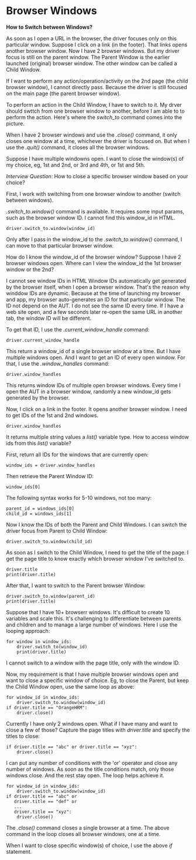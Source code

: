 # Browser Windows

__How to Switch between Windows?__

As soon as I open a URL in the browser, the driver focuses only on this particular window. Suppose I click on a link (in the footer). That links opens another browser window. Now I have 2 browser windows. But my driver focus is still on the parent window. The Parent Window is the earlier launched (original) browser window. The other window can be called a Child Window.

If I want to perform any action/operation/activity on the 2nd page (the child browser window), I cannot directly pass. Because the driver is still focused on the main page (the parent browser window).

To perform an action in the Child Window, I have to switch to it. My drver should swttch from one browser window to another, before I am able to to perform the action. Here's where the _switch_to_ command comes into the picture.

When I have 2 browser windows and use the _.close()_ command, it only closes one window at a time, whichever the driver is focused on. But when I use the _.quit()_ command, it closes all the browser windows.

Suppose I have multiple windowns open. I want to close the window(s) of my choice, eg, 1st and 2nd, or 3rd and 4th, or 1st and 5th.

_Interview Question_: How to close a specific browser window based on your choice?

First, I work with switching from one browser window to another (switch between windows).

_.switch_to.window()_ command is available. It requires some input params, such as the browser window ID. I cannot find this window_id in HTML.

	driver.switch_to.window(window_id)

Only after I pass in the window_id to the _.switch_to.window()_ command, I can move to that particular browser window.

How do I know the window_id of the browser window? Suppose I have 2 browser windows open. Where can I view the window_id the 1st browser window or the 2nd?

I cannot see window IDs in HTML Window IDs automatically get generated by the browser itself, when I open a browser window. That's the reason why winddow IDs are dynamic. Because at the time of launching my browser and app, my browser auto-generates an ID for that particular window. The ID not depend on the AUT. I do not see the same ID every time. If I have a web site open, and a few seconds later re-open the same URL in another tab, the window ID will be different. 

To get that ID, I use the _.current_window_handle_ command:

	driver.current_window_handle

This return a window_id of a single browser window at a time. But I have multiple windows open. And I want to get an ID of every open window. For that, I use the _.window_handles_ command:

	driver.window_handles

This returns window IDs of multiple open browser windows. Every time I open the AUT in a browser window, randomly a new window_id gets generated by the browser.

Now, I click on a link in the footer. It opens another browser window. I need to get IDs of the 1st and 2nd windows.

	driver.window_handles

It returns multiple string values a _list()_ variable type. How to access window ids from this _list()_ variable?

First, return all IDs for the windows that are currently open:

	window_ids = driver.window_handles

Then retrieve the Parent Window ID:

	window_ids[0]

The following syntax works for 5-10 windows, not too many:

	parent_id = windows_ids[0]
	child_id = windows_ids[1]

Now I know the IDs of both the Parent and Child Windows. I can switch the driver focus from Parent to Child Window:

	driver.switch_to.window(child_id) 

As soon as I switch to the Child Window, I need to get the title of the page. I get the page title to know exactly which browser window I've switched to.

	driver.title
	print(driver.title)

After that, I want to switch to the Parent browser Window:

	driver.switch_to.window(parent_id)
	print(driver.title)

Suppose that I have 10+ browserr windows. It's difficult to create 10 variables and scale this. It's challenging to differentiate between parents and children and to manage a large number of windows. Here I use the looping approach:

	for window in window_ids:
		driver.switch_to(window_id)
		print(driver.title)

I cannot switch to a window with the page title, only with the window ID.

Now, my requirement is that I have multiple browser windows open and want to close a specific window of choice. Eg, to close the Parent, but keep the Child Window open, use the same loop as above:

	for window_id in window_ids:
		driver.switch_to.window(window_id)
	if driver.title == "OrangeHRM":
		driver.close()

Currently I have only 2 windows open. What if I have many and want to close a few of those? Capture the page titles with _driver.title_ and specify the titles to close:

	if driver.title == "abc" or driver.title == "xyz":
		driver.close()

I can put any number of conditions with the 'or' operator and close any number of windows. As soon as the title conditions match, only those windows close. And the rest stay open. The loop helps achieve it.

	for window_id in window_ids:
		driver.switch_to.window(window_id)
	if driver.title == "abc" or
	   driver.title == "def" or
	   ...
	   driver.title == "xyz":
		driver.close()

The _.close()_ command closes a single browser at a time. The above command in the loop closes all browser windows, one at a time.

When I want to close specific window(s) of choice, I use the above _if_ statement.

